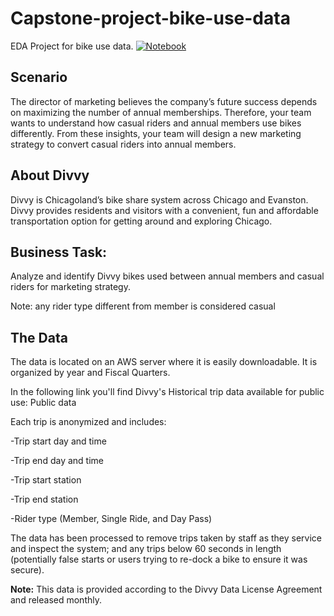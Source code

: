 # Capstone-project-bike-use-data

EDA Project for bike use data. [![Notebook]](https://github.com/jeshuacn/Capstone-project-bike-use-data/blob/main/Cyclistic_Bike_Sharing.ipynb)

[Notebook]: https://img.shields.io/badge/Notebook-informational?style=for-the-badge
## Scenario
The director of marketing believes the company’s future success depends on maximizing the number of annual memberships. Therefore, your team wants to understand how casual riders and annual members use bikes differently. From these insights, your team will design a new marketing strategy to convert casual riders into annual members.

## About Divvy
Divvy is Chicagoland’s bike share system across Chicago and Evanston. Divvy provides residents and visitors with a convenient, fun and affordable transportation option for getting around and exploring Chicago.

## Business Task:
Analyze and identify Divvy bikes used between annual members and casual riders for marketing strategy.

Note: any rider type different from member is considered casual

## The Data
The data is located on an AWS server where it is easily downloadable. It is organized by year and Fiscal Quarters.

In the following link you'll find Divvy's Historical trip data available for public use: Public data

Each trip is anonymized and includes:

-Trip start day and time

-Trip end day and time

-Trip start station

-Trip end station

-Rider type (Member, Single Ride, and Day Pass)

The data has been processed to remove trips taken by staff as they service and inspect the system; and any trips below 60 seconds in length (potentially false starts or users trying to re-dock a bike to ensure it was secure).

**Note:** This data is provided according to the Divvy Data License Agreement and released monthly.
